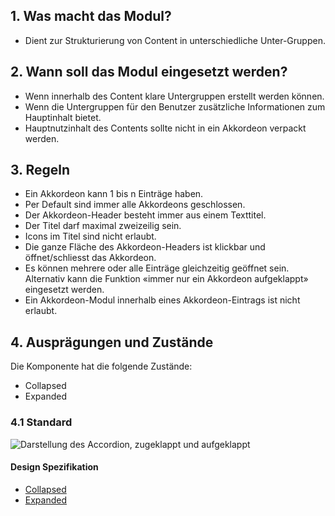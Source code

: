 ## 1. Was macht das Modul?
* Dient zur Strukturierung von Content in unterschiedliche Unter-Gruppen.

## 2. Wann soll das Modul eingesetzt werden?
* Wenn innerhalb des Content klare Untergruppen erstellt werden können.
* Wenn die Untergruppen für den Benutzer zusätzliche Informationen zum Hauptinhalt bietet.
* Hauptnutzinhalt des Contents sollte nicht in ein Akkordeon verpackt werden.

## 3. Regeln
* Ein Akkordeon kann 1 bis n Einträge haben.
* Per Default sind immer alle Akkordeons geschlossen.
* Der Akkordeon-Header besteht immer aus einem Texttitel.
* Der Titel darf maximal zweizeilig sein.
* Icons im Titel sind nicht erlaubt.
* Die ganze Fläche des Akkordeon-Headers ist klickbar und öffnet/schliesst das Akkordeon.
* Es können mehrere oder alle Einträge gleichzeitig geöffnet sein. Alternativ kann die Funktion «immer nur ein Akkordeon aufgeklappt» eingesetzt werden.
* Ein Akkordeon-Modul innerhalb eines Akkordeon-Eintrags ist nicht erlaubt.

## 4. Ausprägungen und Zustände
Die Komponente hat die folgende Zustände:
* Collapsed
* Expanded

### 4.1 Standard
![Darstellung des Accordion, zugeklappt und aufgeklappt](https://raw.githubusercontent.com/sbb-design-systems/sbb-design-system/master/webapp/components/accordion/images/accordion_default.png 'class: image')


#### Design Spezifikation
*   [Collapsed](https://sbb.invisionapp.com/d/main#/console/17140415/355318374/inspect)
*   [Expanded](https://sbb.invisionapp.com/d/main#/console/17140415/355318375/inspect)